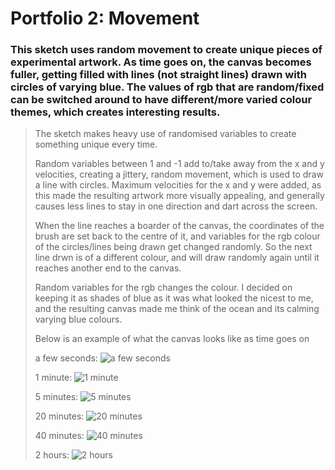 # Portfolio 2: Movement

### This sketch uses random movement to create unique pieces of experimental artwork. As time goes on, the canvas becomes fuller, getting filled with lines (not straight lines) drawn with circles of varying blue. The values of rgb that are random/fixed can be switched around to have different/more varied colour themes, which creates interesting results.
> The sketch makes heavy use of randomised variables to create something unique every time. 
>
> Random variables between 1 and -1 add to/take away from the x and y velocities, creating a jittery, random movement, which is used to draw a line with circles.
> Maximum velocities for the x and y were added, as this made the resulting artwork more visually appealing, and generally causes less lines to stay in one direction and dart across the screen.
>
> When the line reaches a boarder of the canvas, the coordinates of the brush are set back to the centre of it, and variables for the rgb colour of the circles/lines being drawn get changed randomly. So the next line drwn is of a different colour, and will draw randomly again until it reaches another end to the canvas.
>
> Random variables for the rgb changes the colour. I decided on keeping it as shades of blue as it was what looked the nicest to me, and the resulting canvas made me think of the ocean and its calming varying blue colours. 
>
> Below is an example of what the canvas looks like as time goes on
>
>a few seconds:
![a few seconds](/portfolio2/images/a_few_seconds.JPG)
>
>1 minute:
![1 minute](/portfolio2/images/1_minute.JPG)
>
>5 minutes:
![5 minutes](/portfolio2/images/5_minutes.JPG)
>
>20 minutes:
![20 minutes](/portfolio2/images/20_minutes.JPG)
>
>40 minutes:
![40 minutes](/portfolio2/images/40_minutes.JPG)
>
>2 hours:
![2 hours](/portfolio2/images/2_hours.JPG)